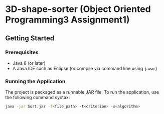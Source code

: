 # 3D-shape-sorter (Object Oriented Programming3 Assignment1)
 ## Getting Started

### Prerequisites

- Java 8 (or later)
- A Java IDE such as Eclipse (or compile via command line using `javac`)

### Running the Application

The project is packaged as a runnable JAR file. To run the application, use the following command syntax:

```bash
java -jar Sort.jar -f<file_path> -t<criterion> -s<algorithm>
